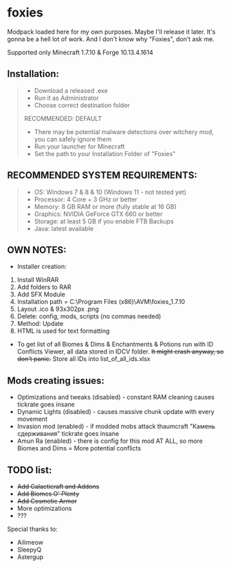 # foxies
Modpack loaded here for my own purposes. Maybe I'll release it later.
It's gonna be a hell lot of work. And I don't know why "Foxies", don't ask me.

Supported only Minecraft 1.7.10 & Forge 10.13.4.1614


## Installation:

> - Download a released .exe
> - Run it as Administrator
> - Choose correct destination folder
> 
> RECOMMENDED: DEFAULT
> 
> - There may be potential malware detections over witchery mod, you can safely ignore them
> - Run your launcher for Minecraft
> - Set the path to your Installation Folder of "Foxies"


## RECOMMENDED SYSTEM REQUIREMENTS:

> - OS: Windows 7 & 8 & 10 (Windows 11 - not tested yet)
> - Processor: 4 Core + 3 GHz or better
> - Memory: 8 GB RAM or more (fully stable at 16 GB)
> - Graphics:  NVIDIA GeForce GTX 660 or better
> - Storage: at least 5 GB if you enable FTB Backups
> - Java: latest available


## OWN NOTES:

- Installer creation: 

1. Install WinRAR
2. Add folders to RAR
3. Add SFX Module
4. Installation path = C:\Program Files (x86)\AVM\foxies_1.7.10
5. Layout .ico & 93x302px .png
6. Delete: config, mods, scripts (no commas needed)
7. Method: Update
8. HTML is used for text formatting


- To get list of all Biomes & Dims & Enchantments & Potions run with ID Conflicts Viewer, all data stored in IDCV folder. ~~It might crash anyway, so don't panic.~~ Store all IDs into list_of_all_ids.xlsx



## Mods creating issues:

- Optimizations and tweaks (disabled) - constant RAM cleaning causes tickrate goes insane
- Dynamic Lights (disabled) - causes massive chunk update with every movement
- Invasion mod (enabled) - if modded mobs attack thaumcraft "Камень сдерживания" tickrate goes insane
- Amun Ra (enabled) - there is config for this mod AT ALL, so more Biomes and Dims = More potential conflicts


## TODO list:

- ~~Add Galacticraft and Addons~~
- ~~Add Biomes O' Plenty~~
- ~~Add Cosmetic Armor~~
- More optimizations
- ???


Special thanks to:
- Ailimeow
- SleepyQ
- Astergup